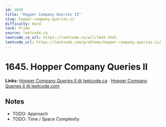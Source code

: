 ```yaml
--- 
id: 1645
title: "Hopper Company Queries II"
slug: hopper-company-queries-ii
difficulty: Hard
lock: Prime
source: leetcode.ca
leetcode_ca_url: https://leetcode.ca/all/1645.html
leetcode_url: https://leetcode.com/problems/hopper-company-queries-ii/
---
```


# 1645. Hopper Company Queries II

**Links:** [Hopper Company Queries II @ leetcode.ca](https://leetcode.ca/all/1645.html) · [Hopper Company Queries II @ leetcode.com](https://leetcode.com/problems/hopper-company-queries-ii/)

## Notes
- TODO: Approach
- TODO: Time / Space Complexity
